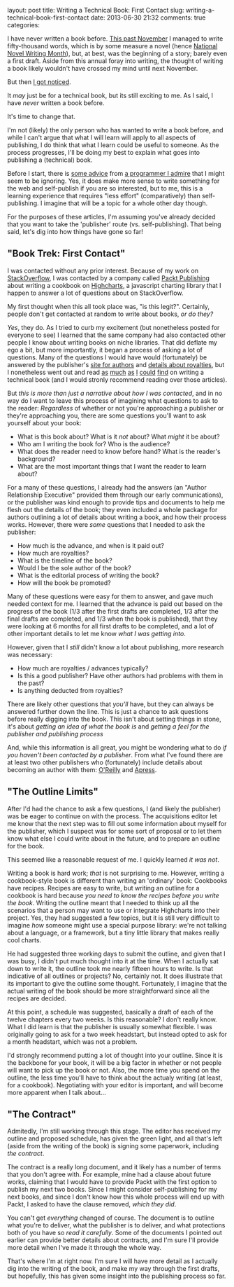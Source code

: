 layout: post
title: Writing a Technical Book: First Contact
slug: writing-a-technical-book-first-contact
date: 2013-06-30 21:32
comments: true
categories: 

I have never written a book before. [This past November](/2012/12/02/how-to-write-in-fifty-thousand-words-or-more/) I managed to write fifty-thousand words, which is by some measure a novel (hence [National Novel Writing Month](http://nanowrimo.org/)), but, at best, was the beginning of a story; barely even a first draft. Aside from this annual foray into writing, the thought of writing a book likely wouldn't have crossed my mind until next November.

But then [I got noticed](/2013/06/09/how-to-get-noticed/).

It *may* just be for a technical book, but its still exciting to me. As I said, I have *never* written a book before.

It's time to change that.

I'm not (likely) the only person who has wanted to write a book before, and while I can't argue that what I will learn will apply to all aspects of publishing, I do think that what I learn could be useful to someone. As the process progresses, I'll be doing my best to explain what goes into publishing a (technical) book.

Before I start, there is [some advice](http://www.codinghorror.com/blog/2007/10/do-not-buy-this-book.html) from [a programmer I admire](http://www.codinghorror.com/blog/2012/07/coding-horror-the-book.html) that I might seem to be ignoring. Yes, it does make more sense to write something for the web and self-publish if you are so interested, but to me, this is a learning experience that requires "less effort" (comparatively) than self-publishing. I imagine that will be a topic for a whole other day though.

For the purposes of these articles, I'm assuming you've already decided that you want to take the 'publisher' route (vs. self-publishing). That being said, let's dig into how things have gone so far!

## "Book Trek: First Contact"
I was contacted without any prior interest. Because of my work on [StackOverflow](http://stackoverflow.com/users/165988/nt3rp), I was contacted by a company called [Packt Publishing](http://www.packtpub.com/) about writing a cookbook on [Highcharts](http://www.highcharts.com/), a javascript charting library that I happen to answer a lot of questions about on StackOverflow.

My first thought when this all took place was, "is this legit?". Certainly, people don't get contacted at random to write about books, *or do they?*

*Yes*, they do. As I tried to curb my excitement (but nonetheless posted for everyone to see) I learned that the same company had also contacted other people I know about writing books on niche libraries. That did deflate my ego a bit, but more importantly, it began a process of asking a lot of questions. Many of the questions I would have would (fortunately) be answered by the publisher's [site for authors](http://authors.packtpub.com/) and [details about royalties](http://authors.packtpub.com/content/royalties), but I nonetheless went out and read [as](http://ejohn.org/blog/programming-book-profits/) [much](http://beginningruby.org/what-ive-earned-and-learned/) [as](http://www.voidspace.org.uk/python/articles/technical-writing.shtml) [I](http://inventwithpython.com/blog/2013/06/11/comments-on-john-resigs-programming-book-profits/) [could](http://blog.webforefront.com/archives/2006/11/writing_a_techn_1.html) [find](http://www.quora.com/What-is-an-acceptable-advance-on-a-computer-tech-book) on writing a technical book (and I would stronly recommend reading over those articles).

But *this is more than just a narrative about how I was contacted*, and in no way do I want to leave this process of imagining what questions to ask to the reader: *Regardless* of whether or not you're approaching a publisher or they're approaching you, there are some questions you'll want to ask yourself about your book:

- What is this book about? What is it *not* about? What *might* it be about?
- Who am I writing the book for? Who is the audience?
- What does the reader need to know before hand? What is the reader's background?
- What are the most important things that I want the reader to learn about?

For a many of these questions, I already had the answers (an "Author Relationship Executive" provided them through our early communications), or the publisher was kind enough to provide tips and documents to help me flesh out the details of the book; they even included a whole package for authors outlining a lot of details about writing a book, and how their process works. However, there were *some* questions that I needed to ask the publisher:

- How much is the advance, and when is it paid out?
- How much are royalties?
- What is the timeline of the book?
- Would I be the sole author of the book?
- What is the editorial process of writing the book?
- How will the book be promoted?

Many of these questions were easy for them to answer, and gave much needed context for me. I learned that the advance is paid out based on the progress of the book (1/3 after the first drafts are completed, 1/3 after the final drafts are completed, and 1/3 when the book is published), that they were looking at 6 months for all first drafts to be completed, and a lot of other important details to let me know *what I was getting into*.

However, given that I *still* didn't know a lot about publishing, more research was necessary:

- How much are royalties / advances typically?
- Is this a good publisher? Have other authors had problems with them in the past?
- Is anything deducted from royalties?

There are likely other questions that *you'll* have, but they can always be answered further down the line. This is just a chance to ask questions before really digging into the book. This isn't about setting things in stone, it's about *getting an idea of what the book is* and *getting a feel for the publisher and publishing process*

And, while this information is all great, you might be wondering what to do *if you haven't been contacted by a publisher*. From what I've found there are at least two other publishers who (fortunately) include details about becoming an author with them: [O'Reilly](http://oreilly.com/oreilly/author/intro.csp) and [Apress](http://www.apress.com/write-for-us/).

## "The Outline Limits"
After I'd had the chance to ask a few questions, I (and likely the publisher) was be eager to continue on with the process. The acquisitions editor let me know that the next step was to fill out some information about myself for the publisher, which I suspect was for some sort of proposal or to let them know what else I could write about in the future, and to prepare an outline for the book.

This seemed like a reasonable request of me. I quickly learned *it was not*.

Writing a book is hard work; *that* is not surprising to me. However, writing a cookbook-style book is different than writing an 'ordinary' book: Cookbooks have recipes. Recipes are easy to write, but writing an outline for a cookbook is hard because *you need to know the recipes before you write the book*. Writing the outline meant that I needed to think up all the scenarios that a person may want to use or integrate Highcharts into their project. Yes, they had suggested a few topics, but it is still very difficult to imagine *how* someone might use a special purpose library: we're not talking about a language, or a framework, but a tiny little library that makes really cool charts.

He had suggested three working days to submit the outline, and given that I was busy, I didn't put much thought into it at the time. When I actually sat down to write it, the outline took me nearly fifteen hours to write. Is that indicative of all outlines or projects? No, certainly not. It does illustrate that its important to give the outline some thought. Fortunately, I imagine that the actual writing of the book should be more straightforward since all the recipes are decided.

At this point, a schedule was suggested, basically a draft of each of the twelve chapters every two weeks. Is this reasonable? I don't really know. What I did learn is that the publisher is usually somewhat flexible. I was originally going to ask for a two week headstart, but instead opted to ask for a month headstart, which was not a problem.

I'd strongly recommend putting a lot of thought into your outline. Since it is the backbone for your book, it will be a big factor in whether or not people will want to pick up the book or not. Also, the more time you spend on the outline, the less time you'll have to think about the actualy writing (at least, for a cookbook). Negotiating with your editor is important, and will become more apparent when I talk about...

## "The Contract"
Admitedly, I'm still working through this stage. The editor has received my outline and proposed schedule, has given the green light, and all that's left (aside from the writing of the book) is signing some paperwork, including *the contract*.

The contract is a really long document, and it likely has a number of terms that you don't agree with. For example, mine had a clause about future works, claiming that I would have to provide Packt with the first option to publish my next two books. Since I might consider self-publishing for my next books, and since I don't know how this whole process will end up with Packt, I asked to have the clause removed, *which they did*.

You can't get *everything* changed of course. The document is to outline what you're to deliver, what the publisher is to deliver, and what protections both of you have so *read it carefully*. Some of the documents I pointed out earlier can provide better details about contracts, and I'm sure I'll provide more detail when I've made it through the whole way.

That's where I'm at right now. I'm sure I will have more detail as I actually dig into the writing of the book, and make my way through the first drafts, but hopefully, this has given some insight into the publishing process so far.
